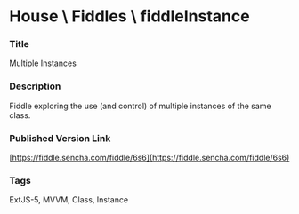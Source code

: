House \ Fiddles \ fiddleInstance
======

### Title
Multiple Instances

### Description
Fiddle exploring the use (and control) of multiple instances of the same class.

### Published Version Link
[https://fiddle.sencha.com/fiddle/6s6](https://fiddle.sencha.com/fiddle/6s6)

### Tags
ExtJS-5, MVVM, Class, Instance

 
